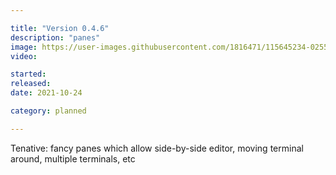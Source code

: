 ```yaml
---

title: "Version 0.4.6"
description: "panes"
image: https://user-images.githubusercontent.com/1816471/115645234-02556880-a2ee-11eb-9e7d-e5c434632cf2.png
video:

started:
released:
date: 2021-10-24

category: planned

---
```


Tenative: fancy panes which allow side-by-side editor, moving terminal around, multiple terminals, etc
